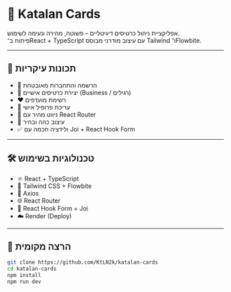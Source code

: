 # 🎴 Katalan Cards

אפליקציית ניהול כרטיסים דיגיטליים – פשוטה, מהירה ונעימה לשימוש.  
פיתוח ב־React + TypeScript עם עיצוב מודרני מבוסס Tailwind ו־Flowbite.

---

## 🚀 תכונות עיקריות

- 🔐 הרשמה והתחברות מאובטחת
- 🪪 יצירת כרטיסים אישיים (Business / רגילים)
- ❤️ רשימת מועדפים
- 📝 עריכת פרופיל אישי
- 🎯 ניווט מהיר עם React Router
- 🎨 עיצוב כהה ובהיר
- ✅ ולידציה חכמה עם Joi + React Hook Form

---

## 🛠 טכנולוגיות בשימוש

- ⚛️ React + TypeScript
- 💨 Tailwind CSS + Flowbite
- 🔄 Axios
- 🌐 React Router
- 🔐 React Hook Form + Joi
- ☁️ Render (Deploy)

---

## 🧪 הרצה מקומית

```bash
git clone https://github.com/KtLN2k/katalan-cards
cd katalan-cards
npm install
npm run dev
